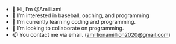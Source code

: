 - 👋 Hi, I’m @Amilliami 
- 👀 I’m interested in baseball, oaching, and programming
- 🌱 I’m currently learning coding and programming.
- 💞️ I’m looking to collaborate on programming.
- 📫 You contact me via email. (amillionamillion2020@gmail.com)

<!---
Amilliami/Amilliami is a ✨ special ✨ repository because its `README.md` (this file) appears on your GitHub profile.
You can click the Preview link to take a look at your changes.
--->
